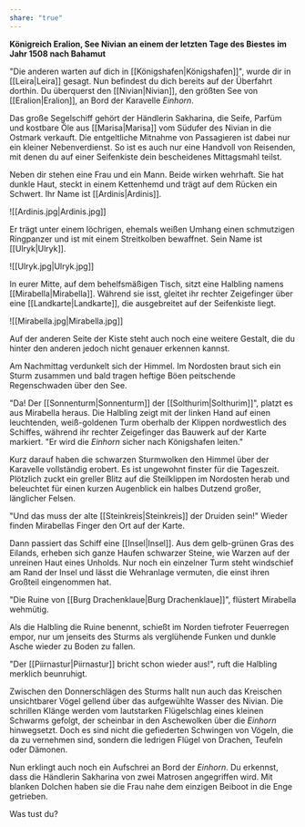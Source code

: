 ```yaml
---
share: "true"
---
```

**Königreich Eralion, See Nivian**
**an einem der letzten Tage des Biestes**
**im Jahr 1508 nach Bahamut**

"Die anderen warten auf dich in [[Königshafen|Königshafen]]", wurde dir in [[Leira|Leira]] gesagt. Nun befindest du dich bereits auf der Überfahrt dorthin. Du überquerst den [[Nivian|Nivian]], den größten See von [[Eralion|Eralion]], an Bord der Karavelle *Einhorn*. 

Das große Segelschiff gehört der Händlerin Sakharina, die Seife, Parfüm und kostbare Öle aus [[Marisa|Marisa]] vom Südufer des Nivian in die Ostmark verkauft. Die entgeltliche Mitnahme von Passagieren ist dabei nur ein kleiner Nebenverdienst. So ist es auch nur eine Handvoll von Reisenden, mit denen du auf einer Seifenkiste dein bescheidenes Mittagsmahl teilst.

Neben dir stehen eine Frau und ein Mann. Beide wirken wehrhaft. Sie hat dunkle Haut, steckt in einem Kettenhemd und trägt auf dem Rücken ein Schwert. Ihr Name ist [[Ardinis|Ardinis]].

![[Ardinis.jpg|Ardinis.jpg]]

Er trägt unter einem löchrigen, ehemals weißen Umhang einen schmutzigen Ringpanzer und ist mit einem Streitkolben bewaffnet. Sein Name ist [[Ulryk|Ulryk]].

![[Ulryk.jpg|Ulryk.jpg]]

In eurer Mitte, auf dem behelfsmäßigen Tisch, sitzt eine Halbling namens [[Mirabella|Mirabella]]. Während sie isst, gleitet ihr rechter Zeigefinger über eine [[Landkarte|Landkarte]], die ausgebreitet auf der Seifenkiste liegt.

![[Mirabella.jpg|Mirabella.jpg]]

Auf der anderen Seite der Kiste steht auch noch eine weitere Gestalt, die du hinter den anderen jedoch nicht genauer erkennen kannst.

Am Nachmittag verdunkelt sich der Himmel. Im Nordosten braut sich ein Sturm zusammen und bald tragen heftige Böen peitschende Regenschwaden über den See. 

"Da! Der [[Sonnenturm|Sonnenturm]] der [[Solthurim|Solthurim]]", platzt es aus Mirabella heraus. Die Halbling zeigt mit der linken Hand auf einen leuchtenden, weiß-goldenen Turm oberhalb der Klippen nordwestlich des Schiffes, während ihr rechter Zeigefinger das Bauwerk auf der Karte markiert. "Er wird die *Einhorn* sicher nach Königshafen leiten."

Kurz darauf haben die schwarzen Sturmwolken den Himmel über der Karavelle vollständig erobert. Es ist ungewohnt finster für die Tageszeit.
Plötzlich zuckt ein greller Blitz auf die Steilklippen im Nordosten herab und beleuchtet für einen kurzen Augenblick ein halbes Dutzend großer, länglicher Felsen.

"Und das muss der alte [[Steinkreis|Steinkreis]] der Druiden sein!" Wieder finden Mirabellas Finger den Ort auf der Karte.

Dann passiert das Schiff eine [[Insel|Insel]]. Aus dem gelb-grünen Gras des Eilands, erheben sich ganze Haufen schwarzer Steine, wie Warzen auf der unreinen Haut eines Unholds. Nur noch ein einzelner Turm steht windschief am Rand der Insel und lässt die Wehranlage vermuten, die einst ihren Großteil eingenommen hat.

"Die Ruine von [[Burg Drachenklaue|Burg Drachenklaue]]", flüstert Mirabella wehmütig.

Als die Halbling die Ruine benennt, schießt im Norden tiefroter Feuerregen empor, nur um jenseits des Sturms als verglühende Funken und dunkle Asche wieder zu Boden zu fallen.

"Der [[Piirnastur|Piirnastur]] bricht schon wieder aus!", ruft die Halbling merklich beunruhigt.

Zwischen den Donnerschlägen des Sturms hallt nun auch das Kreischen unsichtbarer Vögel gellend über das aufgewühlte Wasser des Nivian. Die schrillen Klänge werden vom lautstarken Flügelschlag eines kleinen Schwarms gefolgt, der scheinbar in den Aschewolken über die *Einhorn* hinwegsetzt. Doch es sind nicht die gefiederten Schwingen von Vögeln, die da zu vernehmen sind, sondern die ledrigen Flügel von Drachen, Teufeln oder Dämonen.

Nun erklingt auch noch ein Aufschrei an Bord der *Einhorn*. Du erkennst, dass die Händlerin Sakharina von zwei Matrosen angegriffen wird. Mit blanken Dolchen haben sie die Frau nahe dem einzigen Beiboot in die Enge getrieben.

Was tust du?